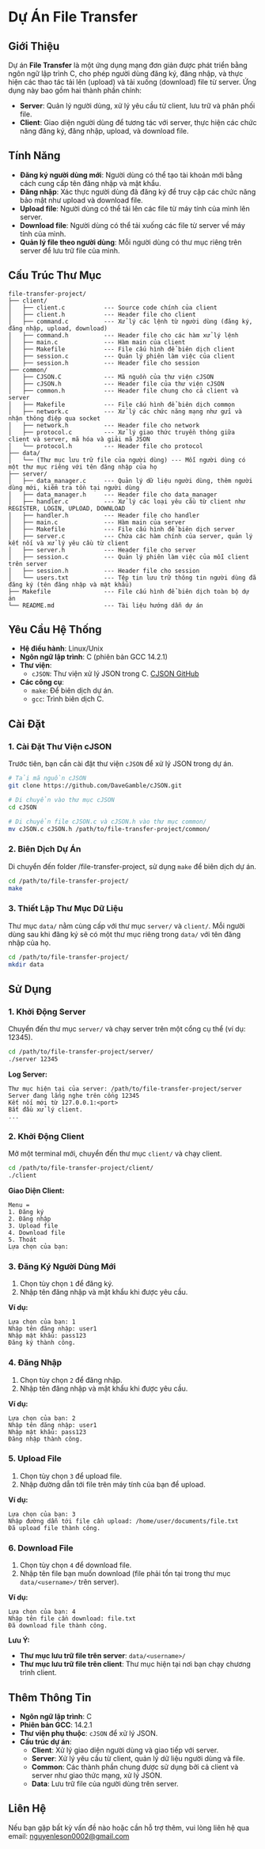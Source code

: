 # Dự Án File Transfer

## **Giới Thiệu**

Dự án **File Transfer** là một ứng dụng mạng đơn giản được phát triển bằng ngôn ngữ lập trình C, cho phép người dùng đăng ký, đăng nhập, và thực hiện các thao tác tải lên (upload) và tải xuống (download) file từ server. Ứng dụng này bao gồm hai thành phần chính:

- **Server**: Quản lý người dùng, xử lý yêu cầu từ client, lưu trữ và phân phối file.
- **Client**: Giao diện người dùng để tương tác với server, thực hiện các chức năng đăng ký, đăng nhập, upload, và download file.

## **Tính Năng**

- **Đăng ký người dùng mới**: Người dùng có thể tạo tài khoản mới bằng cách cung cấp tên đăng nhập và mật khẩu.
- **Đăng nhập**: Xác thực người dùng đã đăng ký để truy cập các chức năng bảo mật như upload và download file.
- **Upload file**: Người dùng có thể tải lên các file từ máy tính của mình lên server.
- **Download file**: Người dùng có thể tải xuống các file từ server về máy tính của mình.
- **Quản lý file theo người dùng**: Mỗi người dùng có thư mục riêng trên server để lưu trữ file của mình.

## **Cấu Trúc Thư Mục**

```
file-transfer-project/
├── client/
│   ├── client.c           --- Source code chính của client
│   ├── client.h           --- Header file cho client
│   ├── command.c          --- Xử lý các lệnh từ người dùng (đăng ký, đăng nhập, upload, download)
│   ├── command.h          --- Header file cho các hàm xử lý lệnh
│   ├── main.c             --- Hàm main của client
│   ├── Makefile           --- File cấu hình để biên dịch client
│   ├── session.c          --- Quản lý phiên làm việc của client
│   ├── session.h          --- Header file cho session
├── common/
│   ├── CJSON.C            --- Mã nguồn của thư viện cJSON
│   ├── cJSON.h            --- Header file của thư viện cJSON
│   ├── common.h           --- Header file chung cho cả client và server
│   ├── Makefile           --- File cấu hình để biên dịch common
│   ├── network.c          --- Xử lý các chức năng mạng như gửi và nhận thông điệp qua socket
│   ├── network.h          --- Header file cho network
│   ├── protocol.c         --- Xử lý giao thức truyền thông giữa client và server, mã hóa và giải mã JSON
│   └── protocol.h         --- Header file cho protocol
├── data/
│   └── (Thư mục lưu trữ file của người dùng) --- Mỗi người dùng có một thư mục riêng với tên đăng nhập của họ
├── server/
│   ├── data_manager.c     --- Quản lý dữ liệu người dùng, thêm người dùng mới, kiểm tra tồn tại người dùng
│   ├── data_manager.h     --- Header file cho data_manager
│   ├── handler.c          --- Xử lý các loại yêu cầu từ client như REGISTER, LOGIN, UPLOAD, DOWNLOAD
│   ├── handler.h          --- Header file cho handler
│   ├── main.c             --- Hàm main của server
│   ├── Makefile           --- File cấu hình để biên dịch server
│   ├── server.c           --- Chứa các hàm chính của server, quản lý kết nối và xử lý yêu cầu từ client
│   ├── server.h           --- Header file cho server
│   ├── session.c          --- Quản lý phiên làm việc của mỗi client trên server
│   ├── session.h          --- Header file cho session
│   └── users.txt          --- Tệp tin lưu trữ thông tin người dùng đã đăng ký (tên đăng nhập và mật khẩu)
├── Makefile               --- File cấu hình để biên dịch toàn bộ dự án
└── README.md              --- Tài liệu hướng dẫn dự án
```

## **Yêu Cầu Hệ Thống**

- **Hệ điều hành**: Linux/Unix
- **Ngôn ngữ lập trình**: C (phiên bản GCC 14.2.1)
- **Thư viện**:
  - `cJSON`: Thư viện xử lý JSON trong C. [CJSON GitHub](https://github.com/DaveGamble/cJSON)
- **Các công cụ**:
  - `make`: Để biên dịch dự án.
  - `gcc`: Trình biên dịch C.

## **Cài Đặt**

### **1. Cài Đặt Thư Viện cJSON**

Trước tiên, bạn cần cài đặt thư viện `cJSON` để xử lý JSON trong dự án.

```bash
# Tải mã nguồn cJSON
git clone https://github.com/DaveGamble/cJSON.git

# Di chuyển vào thư mục cJSON
cd cJSON

# Di chuyển file cJSON.c và cJSON.h vào thư mục common/
mv cJSON.c cJSON.h /path/to/file-transfer-project/common/
```

### **2. Biên Dịch Dự Án**

Di chuyển đến folder /file-transfer-project, sử dụng `make` để biên dịch dự án.

```bash
cd /path/to/file-transfer-project/
make
```

### **3. Thiết Lập Thư Mục Dữ Liệu**

Thư mục `data/` nằm cùng cấp với thư mục `server/` và `client/`. Mỗi người dùng sau khi đăng ký sẽ có một thư mục riêng trong `data/` với tên đăng nhập của họ.

```bash
cd /path/to/file-transfer-project/
mkdir data
```

## **Sử Dụng**

### **1. Khởi Động Server**

Chuyển đến thư mục `server/` và chạy server trên một cổng cụ thể (ví dụ: 12345).

```bash
cd /path/to/file-transfer-project/server/
./server 12345
```

**Log Server:**

```
Thư mục hiện tại của server: /path/to/file-transfer-project/server
Server đang lắng nghe trên cổng 12345
Kết nối mới từ 127.0.0.1:<port>
Bắt đầu xử lý client.
...
```

### **2. Khởi Động Client**

Mở một terminal mới, chuyển đến thư mục `client/` và chạy client.

```bash
cd /path/to/file-transfer-project/client/
./client
```

**Giao Diện Client:**

```
Menu =
1. Đăng ký
2. Đăng nhập
3. Upload file
4. Download file
5. Thoát
Lựa chọn của bạn:
```

### **3. Đăng Ký Người Dùng Mới**

1. Chọn tùy chọn `1` để đăng ký.
2. Nhập tên đăng nhập và mật khẩu khi được yêu cầu.

**Ví dụ:**

```
Lựa chọn của bạn: 1
Nhập tên đăng nhập: user1
Nhập mật khẩu: pass123
Đăng ký thành công.
```

### **4. Đăng Nhập**

1. Chọn tùy chọn `2` để đăng nhập.
2. Nhập tên đăng nhập và mật khẩu khi được yêu cầu.

**Ví dụ:**

```
Lựa chọn của bạn: 2
Nhập tên đăng nhập: user1
Nhập mật khẩu: pass123
Đăng nhập thành công.
```

### **5. Upload File**

1. Chọn tùy chọn `3` để upload file.
2. Nhập đường dẫn tới file trên máy tính của bạn để upload.

**Ví dụ:**

```
Lựa chọn của bạn: 3
Nhập đường dẫn tới file cần upload: /home/user/documents/file.txt
Đã upload file thành công.
```

### **6. Download File**

1. Chọn tùy chọn `4` để download file.
2. Nhập tên file bạn muốn download (file phải tồn tại trong thư mục `data/<username>/` trên server).

**Ví dụ:**

```
Lựa chọn của bạn: 4
Nhập tên file cần download: file.txt
Đã download file thành công.
```

**Lưu Ý:**

- **Thư mục lưu trữ file trên server**: `data/<username>/`
- **Thư mục lưu trữ file trên client**: Thư mục hiện tại nơi bạn chạy chương trình client.

## **Thêm Thông Tin**

- **Ngôn ngữ lập trình**: C
- **Phiên bản GCC**: 14.2.1
- **Thư viện phụ thuộc**: `cJSON` để xử lý JSON.
- **Cấu trúc dự án**:
  - **Client**: Xử lý giao diện người dùng và giao tiếp với server.
  - **Server**: Xử lý yêu cầu từ client, quản lý dữ liệu người dùng và file.
  - **Common**: Các thành phần chung được sử dụng bởi cả client và server như giao thức mạng, xử lý JSON.
  - **Data**: Lưu trữ file của người dùng trên server.

## **Liên Hệ**

Nếu bạn gặp bất kỳ vấn đề nào hoặc cần hỗ trợ thêm, vui lòng liên hệ qua email: [nguyenleson0002@gmail.com](mailto:nguyenleson0002@gmail.com)
